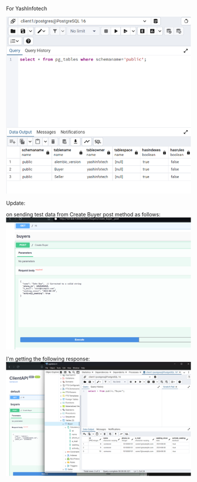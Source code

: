 For YashInfotech

![resulting output in pgadmin4](https://github.com/Tatwansh/FastAPIProject1/blob/master/visuals/show_tables.png)

Update:

on sending test data from Create Buyer post method as follows:
![Buyer Test 0](https://github.com/Tatwansh/FastAPIProject1/blob/master/visuals/buyer_test1.png)

I'm getting the following response:
![Buyer Test 0 Successful Response](https://github.com/Tatwansh/FastAPIProject1/blob/master/visuals/buyer_test_success1.png)
